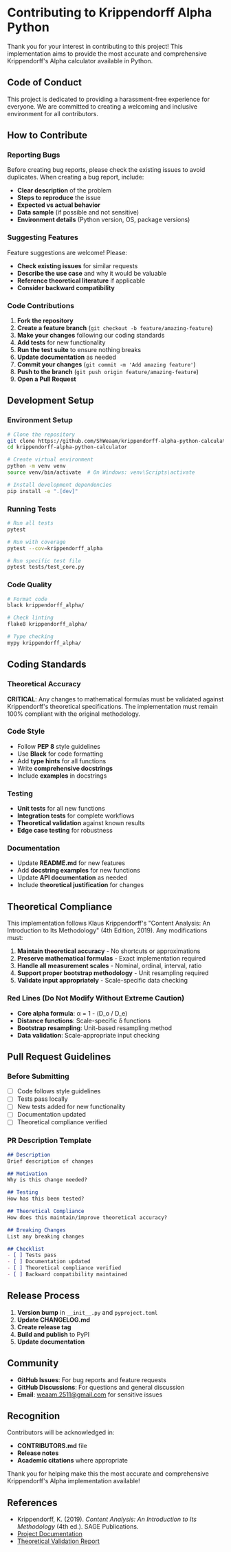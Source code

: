 # Contributing to Krippendorff Alpha Python

Thank you for your interest in contributing to this project! This implementation aims to provide the most accurate and comprehensive Krippendorff's Alpha calculator available in Python.

## Code of Conduct

This project is dedicated to providing a harassment-free experience for everyone. We are committed to creating a welcoming and inclusive environment for all contributors.

## How to Contribute

### Reporting Bugs

Before creating bug reports, please check the existing issues to avoid duplicates. When creating a bug report, include:

- **Clear description** of the problem
- **Steps to reproduce** the issue
- **Expected vs actual behavior**
- **Data sample** (if possible and not sensitive)
- **Environment details** (Python version, OS, package versions)

### Suggesting Features

Feature suggestions are welcome! Please:

- **Check existing issues** for similar requests
- **Describe the use case** and why it would be valuable
- **Reference theoretical literature** if applicable
- **Consider backward compatibility**

### Code Contributions

1. **Fork the repository**
2. **Create a feature branch** (`git checkout -b feature/amazing-feature`)
3. **Make your changes** following our coding standards
4. **Add tests** for new functionality
5. **Run the test suite** to ensure nothing breaks
6. **Update documentation** as needed
7. **Commit your changes** (`git commit -m 'Add amazing feature'`)
8. **Push to the branch** (`git push origin feature/amazing-feature`)
9. **Open a Pull Request**

## Development Setup

### Environment Setup

```bash
# Clone the repository
git clone https://github.com/ShWeaam/krippendorff-alpha-python-calculator.git
cd krippendorff-alpha-python-calculator

# Create virtual environment
python -m venv venv
source venv/bin/activate  # On Windows: venv\Scripts\activate

# Install development dependencies
pip install -e ".[dev]"
```

### Running Tests

```bash
# Run all tests
pytest

# Run with coverage
pytest --cov=krippendorff_alpha

# Run specific test file
pytest tests/test_core.py
```

### Code Quality

```bash
# Format code
black krippendorff_alpha/

# Check linting
flake8 krippendorff_alpha/

# Type checking
mypy krippendorff_alpha/
```

## Coding Standards

### Theoretical Accuracy

**CRITICAL**: Any changes to mathematical formulas must be validated against Krippendorff's theoretical specifications. The implementation must remain 100% compliant with the original methodology.

### Code Style

- Follow **PEP 8** style guidelines
- Use **Black** for code formatting
- Add **type hints** for all functions
- Write **comprehensive docstrings**
- Include **examples** in docstrings

### Testing

- **Unit tests** for all new functions
- **Integration tests** for complete workflows
- **Theoretical validation** against known results
- **Edge case testing** for robustness

### Documentation

- Update **README.md** for new features
- Add **docstring examples** for new functions
- Update **API documentation** as needed
- Include **theoretical justification** for changes

## Theoretical Compliance

This implementation follows Klaus Krippendorff's "Content Analysis: An Introduction to Its Methodology" (4th Edition, 2019). Any modifications must:

1. **Maintain theoretical accuracy** - No shortcuts or approximations
2. **Preserve mathematical formulas** - Exact implementation required
3. **Handle all measurement scales** - Nominal, ordinal, interval, ratio
4. **Support proper bootstrap methodology** - Unit resampling required
5. **Validate input appropriately** - Scale-specific data checking

### Red Lines (Do Not Modify Without Extreme Caution)

- **Core alpha formula**: α = 1 - (D_o / D_e)
- **Distance functions**: Scale-specific δ functions
- **Bootstrap resampling**: Unit-based resampling method
- **Data validation**: Scale-appropriate input checking

## Pull Request Guidelines

### Before Submitting

- [ ] Code follows style guidelines
- [ ] Tests pass locally
- [ ] New tests added for new functionality
- [ ] Documentation updated
- [ ] Theoretical compliance verified

### PR Description Template

```markdown
## Description
Brief description of changes

## Motivation
Why is this change needed?

## Testing
How has this been tested?

## Theoretical Compliance
How does this maintain/improve theoretical accuracy?

## Breaking Changes
List any breaking changes

## Checklist
- [ ] Tests pass
- [ ] Documentation updated
- [ ] Theoretical compliance verified
- [ ] Backward compatibility maintained
```

## Release Process

1. **Version bump** in `__init__.py` and `pyproject.toml`
2. **Update CHANGELOG.md**
3. **Create release tag**
4. **Build and publish** to PyPI
5. **Update documentation**

## Community

- **GitHub Issues**: For bug reports and feature requests
- **GitHub Discussions**: For questions and general discussion
- **Email**: weaam.2511@gmail.com for sensitive issues

## Recognition

Contributors will be acknowledged in:
- **CONTRIBUTORS.md** file
- **Release notes**
- **Academic citations** where appropriate

Thank you for helping make this the most accurate and comprehensive Krippendorff's Alpha implementation available!

## References

- Krippendorff, K. (2019). *Content Analysis: An Introduction to Its Methodology* (4th ed.). SAGE Publications.
- [Project Documentation](./docs/)
- [Theoretical Validation Report](./docs/validation/)